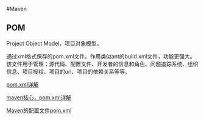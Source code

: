 #Maven

## POM

Project Object Model，项目对象模型。

通过xml格式保存的pom.xml文件。作用类似ant的build.xml文件，功能更强大。该文件用于管理：源代码、配置文件、开发者的信息和角色、问题追踪系统、组织信息、项目授权、项目的url、项目的依赖关系等等。

[pom.xml详解](http://blog.csdn.net/adeyi/article/details/17259479)

[maven核心，pom.xml详解](http://blog.csdn.net/zhuxinhua/article/details/5788546)

[Maven的配置文件pom.xml](http://www.cnblogs.com/yakov/archive/2011/11/26/maven_pom.html)

